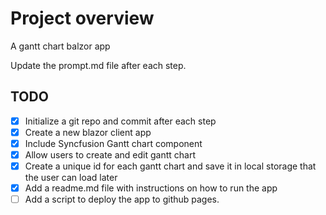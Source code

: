 # Project overview
A gantt chart balzor app

Update the prompt.md file after each step.

## TODO 
- [x] Initialize a git repo and commit after each step
- [x] Create a new blazor client app
- [x] Include Syncfusion Gantt chart component
- [x] Allow users to create and edit gantt chart
- [x] Create a unique id for each gantt chart and save it in local storage that the user can load later
- [x] Add a readme.md file with instructions on how to run the app
- [ ] Add a script to deploy the app to github pages.